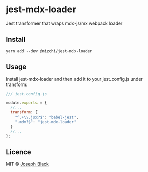 # jest-mdx-loader

Jest transformer that wraps mdx-js/mx webpack loader

## Install

```
yarn add --dev @mizchi/jest-mdx-loader
```

## Usage

Install jest-mdx-loader and then add it to your jest.config.js under transform:

```js
/// jest.config.js

module.exports = {
  //...
  transform: {
    "^.+\\.jsx?$": "babel-jest",
    ".mdx?$": "jest-mdx-loader"
  }
  //...
};
```

## Licence

MIT © [Joseph Black](https://josephconradblack.com)

